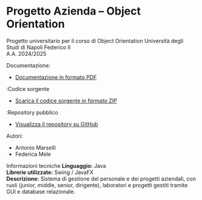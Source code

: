 # Progetto Azienda – Object Orientation

Progetto universitario per il corso di Object Orientation
Università degli Studi di Napoli Federico II  
A.A. 2024/2025  

Documentazione:
- [Documentazione in formato PDF](./DocumentazioneObjectOrientation.pdf)

:Codice sorgente
- [Scarica il codice sorgente in formato ZIP](https://github.com/AntonioMarselli/Object-Orientation-Project/archive/refs/heads/main.zip)

:Repository pubblico
- [Visualizza il repository su GitHub](https://github.com/AntonioMarselli/Object-Orientation-Project)

Autori:
- Antonio Marselli
- Federica Mele  

Informazioni tecniche
**Linguaggio:** Java  
**Librerie utilizzate:** Swing / JavaFX  
**Descrizione:** Sistema di gestione del personale e dei progetti aziendali, con ruoli (junior, middle, senior, dirigente), laboratori e progetti gestiti tramite GUI e database relazionale.
